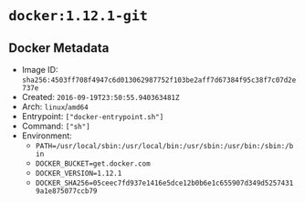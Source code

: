 # `docker:1.12.1-git`

## Docker Metadata

- Image ID: `sha256:4503ff708f4947c6d013062987752f103be2aff7d67384f95c38f7c07d2e737e`
- Created: `2016-09-19T23:50:55.940363481Z`
- Arch: `linux`/`amd64`
- Entrypoint: `["docker-entrypoint.sh"]`
- Command: `["sh"]`
- Environment:
  - `PATH=/usr/local/sbin:/usr/local/bin:/usr/sbin:/usr/bin:/sbin:/bin`
  - `DOCKER_BUCKET=get.docker.com`
  - `DOCKER_VERSION=1.12.1`
  - `DOCKER_SHA256=05ceec7fd937e1416e5dce12b0b6e1c655907d349d52574319a1e875077ccb79`

